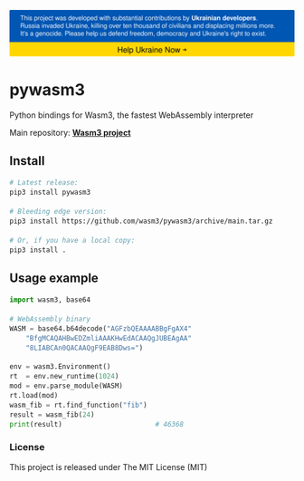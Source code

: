 [![SWUbanner](https://raw.githubusercontent.com/vshymanskyy/StandWithUkraine/main/banner-direct.svg)](https://github.com/vshymanskyy/StandWithUkraine/blob/main/docs/README.md)

# pywasm3

Python bindings for Wasm3, the fastest WebAssembly interpreter

Main repository: [**Wasm3 project**](https://github.com/wasm3/wasm3)

## Install

```sh
# Latest release:
pip3 install pywasm3

# Bleeding edge version:
pip3 install https://github.com/wasm3/pywasm3/archive/main.tar.gz

# Or, if you have a local copy:
pip3 install .
```

## Usage example

```py
import wasm3, base64

# WebAssembly binary
WASM = base64.b64decode("AGFzbQEAAAABBgFgAX4"
    "BfgMCAQAHBwEDZmliAAAKHwEdACAAQgJUBEAgAA"
    "8LIABCAn0QACAAQgF9EAB8Dws=")

env = wasm3.Environment()
rt  = env.new_runtime(1024)
mod = env.parse_module(WASM)
rt.load(mod)
wasm_fib = rt.find_function("fib")
result = wasm_fib(24)
print(result)                       # 46368
```

### License
This project is released under The MIT License (MIT)
